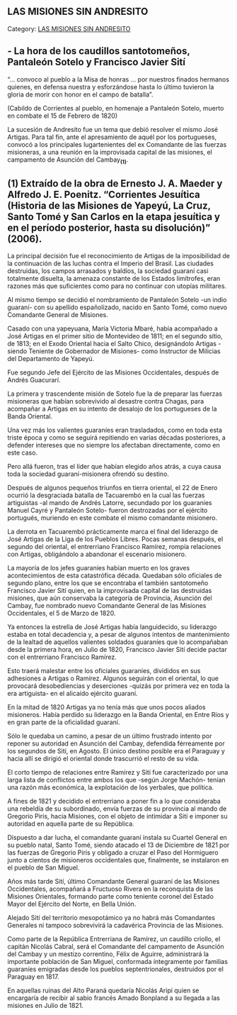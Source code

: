## LAS MISIONES SIN ANDRESITO

Category: [LAS MISIONES SIN ANDRESITO](http://descubrircorrientes.com.ar/2012/index.php/3020-historia-desde-1814-hasta-la-guerra-de-la-triple-alianza/corrientes-abraza-la-causa-artiguista-1814-1821/las-misiones-sin-andresito)

## **\- La hora de los caudillos santotomeños, Pantaleón Sotelo y Francisco Javier Sití**

“... convoco al pueblo a la Misa de honras ... por nuestros finados hermanos quienes, en defensa nuestra y esforzándose hasta lo último tuvieron la gloria de morir con honor en el campo de batalla”.

(Cabildo de Corrientes al pueblo, en homenaje a Pantaleón Sotelo, muerto en combate el 15 de Febrero de 1820)

La sucesión de Andresito fue un tema que debió resolver el mismo José Artigas. Para tal fin, ante el apresamiento de aquél por los portugueses, convocó a los principales lugartenientes del ex Comandante de las fuerzas misioneras, a una reunión en la improvisada capital de las misiones, el campamento de Asunción del Cambay<sub><strong>(1)</strong></sub>.

## **(1)** Extraído de la obra de Ernesto J. A. Maeder y Alfredo J. E. Poenitz. “Corrientes Jesuítica (Historia de las Misiones de Yapeyú, La Cruz, Santo Tomé y San Carlos en la etapa jesuítica y en el período posterior, hasta su disolución)” (2006).

La principal decisión fue el reconocimiento de Artigas de la imposibilidad de la continuación de las luchas contra el Imperio del Brasil. Las ciudades destruidas, los campos arrasados y baldíos, la sociedad guaraní casi totalmente disuelta, la amenaza constante de los Estados limítrofes, eran razones más que suficientes como para no continuar con utopías militares.

Al mismo tiempo se decidió el nombramiento de Pantaleón Sotelo -un indio guaraní- con su apellido españolizado, nacido en Santo Tomé, como nuevo Comandante General de Misiones.

Casado con una yapeyuana, María Victoria Mbaré, había acompañado a José Artigas en el primer sitio de Montevideo de 1811; en el segundo sitio, de 1813; en el Exodo Oriental hacia el Salto Chico, designándolo Artigas -siendo Teniente de Gobernador de Misiones- como Instructor de Milicias del Departamento de Yapeyú.

Fue segundo Jefe del Ejército de las Misiones Occidentales, después de Andrés Guacurarí.

La primera y trascendente misión de Sotelo fue la de preparar las fuerzas misioneras que habían sobrevivido al desastre contra Chagas, para acompañar a Artigas en su intento de desalojo de los portugueses de la Banda Oriental.

Una vez más los valientes guaraníes eran trasladados, como en toda esta triste época y como se seguirá repitiendo en varias décadas posteriores, a defender intereses que no siempre los afectaban directamente, como en este caso.

Pero allá fueron, tras el líder que habían elegido años atrás, a cuya causa toda la sociedad guaraní-misionera ofrendó su destino.

Después de algunos pequeños triunfos en tierra oriental, el 22 de Enero ocurrió la desgraciada batalla de Tacuarembó en la cual las fuerzas artiguistas -al mando de Andrés Latorre, secundado por los guaraníes Manuel Cayré y Pantaleón Sotelo- fueron destrozadas por el ejército portugués, muriendo en este combate el mismo comandante misionero.

La derrota en Tacuarembó prácticamente marca el final del liderazgo de José Artigas de la Liga de los Pueblos Libres. Pocas semanas después, el segundo del oriental, el entrerriano Francisco Ramírez, rompía relaciones con Artigas, obligándolo a abandonar el escenario misionero.

La mayoría de los jefes guaraníes habían muerto en los graves acontecimientos de esta catastrófica década. Quedaban sólo oficiales de segundo plano, entre los que se encontraba el también santotomeño Francisco Javier Sití quien, en la improvisada capital de las destruidas misiones, que aún conservaba la categoría de Provincia, Asunción del Cambay, fue nombrado nuevo Comandante General de las Misiones Occidentales, el 5 de Marzo de 1820.

Ya entonces la estrella de José Artigas había languidecido, su liderazgo estaba en total decadencia y, a pesar de algunos intentos de mantenimiento de la lealtad de aquellos valientes soldados guaraníes que lo acompañaban desde la primera hora, en Julio de 1820, Francisco Javier Sití decide pactar con el entrerriano Francisco Ramírez.

Esto traerá malestar entre los oficiales guaraníes, divididos en sus adhesiones a Artigas o Ramírez. Algunos seguirán con el oriental, lo que provocará desobediencias y deserciones -quizás por primera vez en toda la era artiguista- en el alicaído ejército guaraní.

En la mitad de 1820 Artigas ya no tenía más que unos pocos aliados misioneros. Había perdido su liderazgo en la Banda Oriental, en Entre Ríos y en gran parte de la oficialidad guaraní.

Sólo le quedaba un camino, a pesar de un último frustrado intento por reponer su autoridad en Asunción del Cambay, defendida férreamente por los segundos de Sití, en Agosto. El único destino posible era el Paraguay y hacia allí se dirigió el oriental donde trascurrió el resto de su vida.

El corto tiempo de relaciones entre Ramírez y Sití fue caracterizado por una larga lista de conflictos entre ambos los que -según Jorge Machón- tenían una razón más económica, la explotación de los yerbales, que política.

A fines de 1821 y decidido el entrerriano a poner fin a lo que consideraba una rebeldía de su subordinado, envía fuerzas de su provincia al mando de Gregorio Piris, hacia Misiones, con el objeto de intimidar a Sití e imponer su autoridad en aquella parte de su República.

Dispuesto a dar lucha, el comandante guaraní instala su Cuartel General en su pueblo natal, Santo Tomé, siendo atacado el 13 de Diciembre de 1821 por las fuerzas de Gregorio Piris y obligado a cruzar el Paso del Hormiguero junto a cientos de misioneros occidentales que, finalmente, se instalaron en el pueblo de San Miguel.

Años más tarde Sití, último Comandante General guaraní de las Misiones Occidentales, acompañará a Fructuoso Rivera en la reconquista de las Misiones Orientales, formando parte como teniente coronel del Estado Mayor del Ejército del Norte, en Bella Unión.

Alejado Sití del territorio mesopotámico ya no habrá más Comandantes Generales ni tampoco sobrevivirá la cadavérica Provincia de las Misiones.

Como parte de la República Entrerriana de Ramírez, un caudillo criollo, el capitán Nicolás Cabral, será el Comandante del campamento de Asunción del Cambay y un mestizo correntino, Félix de Aguirre, administrará la importante población de San Miguel, conformada íntegramente por familias guaraníes emigradas desde los pueblos septentrionales, destruidos por el Paraguay en 1817.

En aquellas ruinas del Alto Paraná quedaría Nicolás Aripí quien se encargaría de recibir al sabio francés Amado Bonpland a su llegada a las misiones en Julio de 1821.